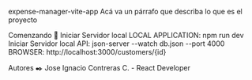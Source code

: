 expense-manager-vite-app
Acá va un párrafo que describa lo que es el proyecto

Comenzando 🚀
Iniciar Servidor local LOCAL APPLICATION: npm run dev
Iniciar Servidor local API: json-server --watch db.json --port 4000
BROWSER: http://localhost:3000/customers/{id}


Autores ✒️
Jose Ignacio Contreras C. - React Developer
